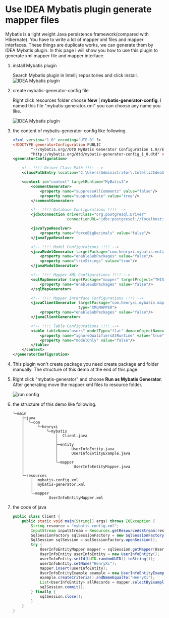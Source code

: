 # Use IDEA Mybatis plugin generate mapper files
Mybatis is a light weight Java persistence framework(compared with Hibernate). You have to write
a lot of mapper xml files and mapper interfaces. These things are duplicate works, we can generate
them by IDEA Mybatis plugin. In this page I will show you how to use this plugin to generate xml mapper
file and mapper interface.

1. install Mybatis plugin

    Search Mybatis plugin in Intellij repositories and click install.
    ![IDEA Mybatis plugin](http://a.disquscdn.com/uploads/mediaembed/images/3829/5262/original.jpg)
2. create mybatis-generator-config file

    Right click resources folder choose **New** | **mybatis-generator-config**. I named this file "mybatis-generator.xml"
    you can choose any name you like.
    
    ![IDEA Mybatis plugin](http://a.disquscdn.com/uploads/mediaembed/images/3829/6805/original.jpg)
3. the content of mybatis-generator-config like following. 
    
    ```xml
    <?xml version="1.0" encoding="UTF-8" ?>
    <!DOCTYPE generatorConfiguration PUBLIC
            "-//mybatis.org//DTD MyBatis Generator Configuration 1.0//EN"
            "http://mybatis.org/dtd/mybatis-generator-config_1_0.dtd" >
    <generatorConfiguration>
    
        <!-- !!!! Driver Class Path !!!! -->
        <classPathEntry location="C:\Users\Administrator\.IntelliJIdea15\config\jdbc-drivers\postgresql-9.4-1201.jdbc4.jar"/>
    
        <context id="context" targetRuntime="MyBatis3">
            <commentGenerator>
                <property name="suppressAllComments" value="false"/>
                <property name="suppressDate" value="true"/>
            </commentGenerator>
    
            <!-- !!!! Database Configurations !!!! -->
            <jdbcConnection driverClass="org.postgresql.Driver"
                            connectionURL="jdbc:postgresql://localhost:5432/users" userId="postgres" password="postgres"/>
    
            <javaTypeResolver>
                <property name="forceBigDecimals" value="false"/>
            </javaTypeResolver>
    
            <!-- !!!! Model Configurations !!!! -->
            <javaModelGenerator targetPackage="com.henryxi.mybatis.entity" targetProject="THIS_CONFIGURATION_IS_NOT_REQUIRED">
                <property name="enableSubPackages" value="false"/>
                <property name="trimStrings" value="true"/>
            </javaModelGenerator>
    
            <!-- !!!! Mapper XML Configurations !!!! -->
            <sqlMapGenerator targetPackage="mapper" targetProject="THIS_CONFIGURATION_IS_NOT_REQUIRED">
                <property name="enableSubPackages" value="false"/>
            </sqlMapGenerator>
    
            <!-- !!!! Mapper Interface Configurations !!!! -->
            <javaClientGenerator targetPackage="com.henryxi.mybatis.mapper" targetProject="THIS_CONFIGURATION_IS_NOT_REQUIRED"
                                 type="XMLMAPPER">
                <property name="enableSubPackages" value="false"/>
            </javaClientGenerator>
    
            <!-- !!!! Table Configurations !!!! -->
            <table tableName="users" modelType="flat" domainObjectName="UserInfoEntity">
                <property name="ignoreQualifiersAtRuntime" value="true"/>
                <property name="modelOnly" value="false"/>
            </table>
        </context>
    </generatorConfiguration>
    ```

4. This plugin won't create package you need create package and folder manually. The structure of this demo at
    the end of this page.
    
5. Right click "mybatis-generator" and choose **Run as Mybatis Generator**. After generating move the mapper xml 
files to resource folder.
    
    ![run config](http://a.disquscdn.com/uploads/mediaembed/images/3830/8797/original.jpg)

6. the structure of this demo like following.

    ```
    └─main
        ├─java
        │  └─com
        │      └─henryxi
        │          └─mybatis
        │              │  Client.java
        │              │
        │              ├─entity
        │              │      UserInfoEntity.java
        │              │      UserInfoEntityExample.java
        │              │
        │              └─mapper
        │                      UserInfoEntityMapper.java
        │
        └─resources
            │  mybatis-config.xml
            │  mybatis-generator.xml
            │
            └─mapper
                    UserInfoEntityMapper.xml
    ```
7. the code of java

    ```java
    public class Client {
        public static void main(String[] args) throws IOException {
            String resource = "mybatis-config.xml";
            InputStream inputStream = Resources.getResourceAsStream(resource);
            SqlSessionFactory sqlSessionFactory = new SqlSessionFactoryBuilder().build(inputStream);
            SqlSession sqlSession = sqlSessionFactory.openSession();
            try {
                UserInfoEntityMapper mapper = sqlSession.getMapper(UserInfoEntityMapper.class);
                UserInfoEntity userInfoEntity = new UserInfoEntity();
                userInfoEntity.setId(UUID.randomUUID().toString());
                userInfoEntity.setName("HenryXi");
                mapper.insert(userInfoEntity);
                UserInfoEntityExample example = new UserInfoEntityExample();
                example.createCriteria().andNameEqualTo("HenryXi");
                List<UserInfoEntity> allRecords = mapper.selectByExample(example);
                sqlSession.commit();
            } finally {
                sqlSession.close();
            }
        }
    }
    ```